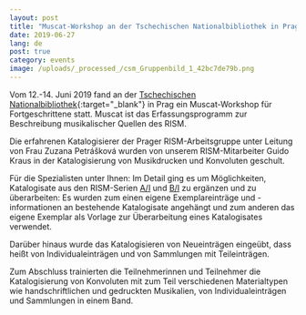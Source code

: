 ```yaml
---
layout: post
title: "Muscat-Workshop an der Tschechischen Nationalbibliothek in Prag"
date: 2019-06-27
lang: de
post: true
category: events
image: /uploads/_processed_/csm_Gruppenbild_1_42bc7de79b.png
---
```



Vom 12.-14. Juni 2019 fand an der [Tschechischen Nationalbibliothek](https://www.en.nkp.cz/){:target="_blank"} in Prag ein Muscat-Workshop für Fortgeschrittene statt. Muscat ist das Erfassungsprogramm zur Beschreibung musikalischer Quellen des RISM.

Die erfahrenen Katalogisierer der Prager RISM-Arbeitsgruppe unter Leitung von Frau Zuzana Petrášková wurden von unserem RISM-Mitarbeiter Guido Kraus in der Katalogisierung von Musikdrucken und Konvoluten geschult.

Für die Spezialisten unter Ihnen:
Im Detail ging es um Möglichkeiten, Katalogisate aus den RISM-Serien [A/I](/de/publikationen.html#c36 "Opens internal link in current window") und [B/I](/de/publikationen.html#c2619 "Opens internal link in current window") zu ergänzen und zu überarbeiten: Es wurden zum einen eigene Exemplareinträge und -informationen an bestehende Katalogisate angehängt und zum anderen das eigene Exemplar als Vorlage zur Überarbeitung eines Katalogisates verwendet.

Darüber hinaus wurde das Katalogisieren von Neueinträgen eingeübt, dass heißt von Individualeinträgen und von Sammlungen mit Teileinträgen.

Zum Abschluss trainierten die Teilnehmerinnen und Teilnehmer die Katalogisierung von Konvoluten mit zum Teil verschiedenen Materialtypen wie handschriftlichen und gedruckten Musikalien, von Individualeinträgen und Sammlungen in einem Band.



<script type="text/javascript">var switchTo5x=true;</script><script type="text/javascript" src="http://w.sharethis.com/button/buttons.js"></script><script type="text/javascript">stLight.options({publisher: "9b601438-1ce1-49d8-bfd7-9cff5df54c17", doNotHash: false, doNotCopy: false, hashAddressBar: false});</script>
